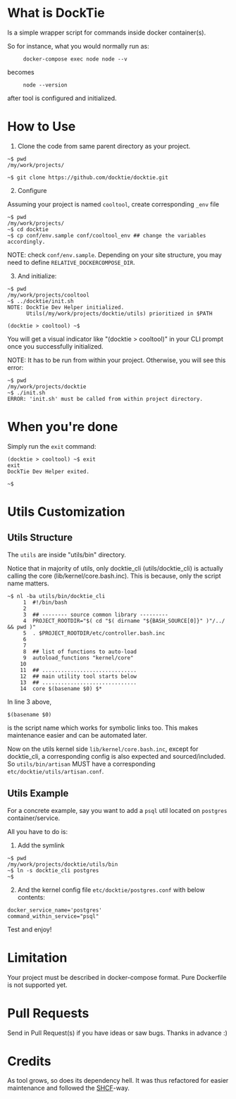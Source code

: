 # What is DockTie

Is a simple wrapper script for commands inside docker container(s).

So for instance, what you would normally run as:

```
     docker-compose exec node node --v
```
becomes
```
     node --version
```

after tool is configured and initialized.

# How to Use

1. Clone the code from same parent directory as your project.

```
~$ pwd
/my/work/projects/

~$ git clone https://github.com/docktie/docktie.git
```

2. Configure

Assuming your project is named `cooltool`, create corresponding `_env` file
```
~$ pwd
/my/work/projects/
~$ cd docktie
~$ cp conf/env.sample conf/cooltool_env ## change the variables accordingly.
```
NOTE: check `conf/env.sample`. Depending on your site structure, you may need to define `RELATIVE_DOCKERCOMPOSE_DIR`.

3. And initialize:

```
~$ pwd
/my/work/projects/cooltool
~$ ../docktie/init.sh
NOTE: DockTie Dev Helper initialized.
      Utils(/my/work/projects/docktie/utils) prioritized in $PATH

(docktie > cooltool) ~$
```
You will get a visual indicator like "(docktie > cooltool)" in your CLI prompt once you successfully initialized.

NOTE: It has to be run from within your project. Otherwise, you will see this error:
```
~$ pwd
/my/work/projects/docktie
~$ ./init.sh
ERROR: 'init.sh' must be called from within project directory.
```

# When you're done
Simply run the `exit` command:
```
(docktie > cooltool) ~$ exit
exit
DockTie Dev Helper exited.

~$
```

# Utils Customization

## Utils Structure
The `utils` are inside "utils/bin" directory.

Notice that in majority of utils, only docktie_cli (utils/docktie_cli) is actually calling the core (lib/kernel/core.bash.inc).
This is because, only the script name matters.

```
~$ nl -ba utils/bin/docktie_cli
     1  #!/bin/bash
     2
     3  ## -------- source common library ---------
     4  PROJECT_ROOTDIR="$( cd "$( dirname "${BASH_SOURCE[0]}" )"/../ && pwd )"
     5  . $PROJECT_ROOTDIR/etc/controller.bash.inc
     6
     7
     8  ## list of functions to auto-load
     9  autoload_functions "kernel/core"
    10
    11  ## ..............................
    12  ## main utility tool starts below
    13  ## ..............................
    14  core $(basename $0) $*
```

In line 3 above,
```
$(basename $0)
```
is the script name which works for symbolic links too. This makes maintenance easier and can be automated later.

Now on the utils kernel side `lib/kernel/core.bash.inc`, except for docktie_cli, a corresponding config is
also expected and sourced/included. So `utils/bin/artisan` MUST have a corresponding `etc/docktie/utils/artisan.conf`.


## Utils Example
For a concrete example, say you want to add a `psql` util located on `postgres` container/service.

All you have to do is:

1. Add the symlink
```
~$ pwd
/my/work/projects/docktie/utils/bin
~$ ln -s docktie_cli postgres
~$
```

2. And the kernel config file `etc/docktie/postgres.conf` with below contents:
```
docker_service_name='postgres'
command_within_service="psql"
```

Test and enjoy!

# Limitation

Your project must be described in docker-compose format. Pure Dockerfile is not supported yet.

# Pull Requests

Send in Pull Request(s) if you have ideas or saw bugs. Thanks in advance :)

# Credits

As tool grows, so does its dependency hell. It was thus refactored for easier maintenance and followed the [SHCF](https://github.com/icasimpan/shcf.git)-way.
